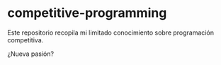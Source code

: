 # competitive-programming
Este repositorio recopila mi limitado conocimiento sobre programación competitiva. 

¿Nueva pasión?
